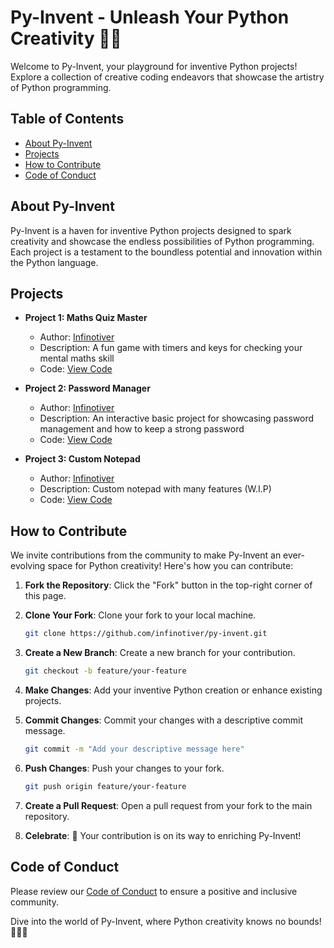 
# Py-Invent - Unleash Your Python Creativity 🚀🐍

Welcome to Py-Invent, your playground for inventive Python projects! Explore a collection of creative coding endeavors that showcase the artistry of Python programming.

## Table of Contents

- [About Py-Invent](#about-py-invent)
- [Projects](#projects)
- [How to Contribute](#how-to-contribute)
- [Code of Conduct](#code-of-conduct)

## About Py-Invent

Py-Invent is a haven for inventive Python projects designed to spark creativity and showcase the endless possibilities of Python programming. Each project is a testament to the boundless potential and innovation within the Python language.

## Projects

- **Project 1: Maths Quiz Master**
  - Author: [Infinotiver](https://github.com/infinotiver)
  - Description: A fun game with timers and keys for checking your mental maths skill
  - Code: [View Code](https://github.com/infinotiver/Py-Invent/tree/master/Maths%20Quiz%20Master)

- **Project 2: Password Manager**
  - Author: [Infinotiver](https://github.com/infinotiver)
  - Description: An interactive basic project for showcasing password management and how to keep a strong password
  - Code: [View Code](https://github.com/infinotiver/Py-Invent/tree/master/Password%20Manager)

- **Project 3: Custom Notepad**
  - Author: [Infinotiver](https://github.com/infinotiver)
  - Description: Custom notepad with many features (W.I.P)
  - Code: [View Code](https://github.com/infinotiver/Py-Invent/tree/master/Custom%20Notepad)



## How to Contribute

We invite contributions from the community to make Py-Invent an ever-evolving space for Python creativity! Here's how you can contribute:

1. **Fork the Repository**: Click the "Fork" button in the top-right corner of this page.

2. **Clone Your Fork**: Clone your fork to your local machine.

   ```bash
   git clone https://github.com/infinotiver/py-invent.git
   ```

3. **Create a New Branch**: Create a new branch for your contribution.

   ```bash
   git checkout -b feature/your-feature
   ```

4. **Make Changes**: Add your inventive Python creation or enhance existing projects.

5. **Commit Changes**: Commit your changes with a descriptive commit message.

   ```bash
   git commit -m "Add your descriptive message here"
   ```

6. **Push Changes**: Push your changes to your fork.

   ```bash
   git push origin feature/your-feature
   ```

7. **Create a Pull Request**: Open a pull request from your fork to the main repository.

8. **Celebrate**: 🎉 Your contribution is on its way to enriching Py-Invent!

## Code of Conduct

Please review our [Code of Conduct](CODE_OF_CONDUCT.md) to ensure a positive and inclusive community.

Dive into the world of Py-Invent, where Python creativity knows no bounds! 🚀🐍✨
